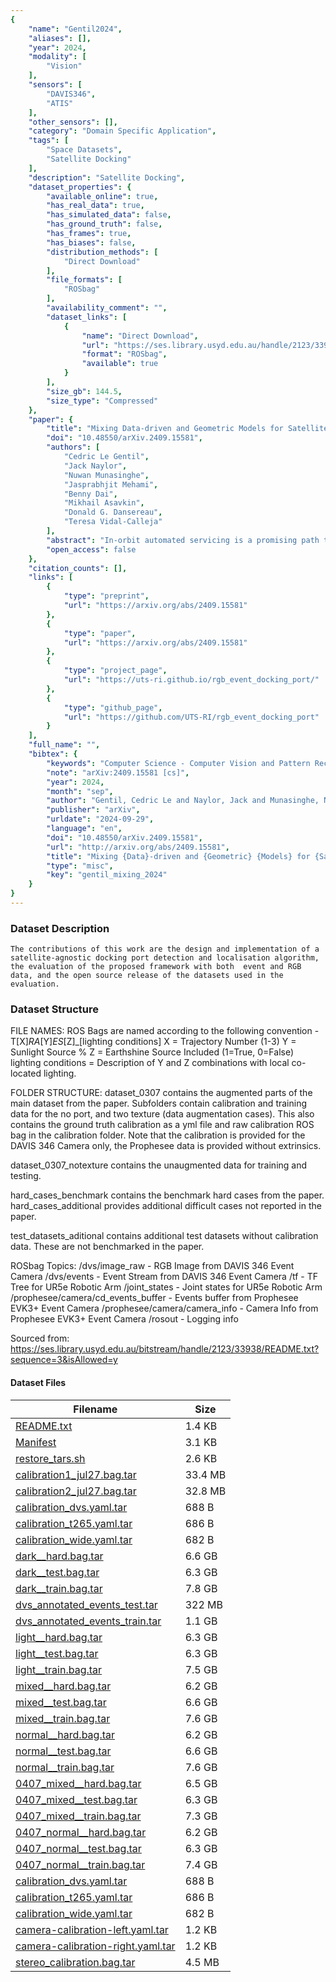 ```yaml
---
{
    "name": "Gentil2024",
    "aliases": [],
    "year": 2024,
    "modality": [
        "Vision"
    ],
    "sensors": [
        "DAVIS346",
        "ATIS"
    ],
    "other_sensors": [],
    "category": "Domain Specific Application",
    "tags": [
        "Space Datasets",
        "Satellite Docking"
    ],
    "description": "Satellite Docking",
    "dataset_properties": {
        "available_online": true,
        "has_real_data": true,
        "has_simulated_data": false,
        "has_ground_truth": false,
        "has_frames": true,
        "has_biases": false,
        "distribution_methods": [
            "Direct Download"
        ],
        "file_formats": [
            "ROSbag"
        ],
        "availability_comment": "",
        "dataset_links": [
            {
                "name": "Direct Download",
                "url": "https://ses.library.usyd.edu.au/handle/2123/33938",
                "format": "ROSbag",
                "available": true
            }
        ],
        "size_gb": 144.5,
        "size_type": "Compressed"
    },
    "paper": {
        "title": "Mixing Data-driven and Geometric Models for Satellite Docking Port State Estimation using an RGB or Event Camera",
        "doi": "10.48550/arXiv.2409.15581",
        "authors": [
            "Cedric Le Gentil",
            "Jack Naylor",
            "Nuwan Munasinghe",
            "Jasprabhjit Mehami",
            "Benny Dai",
            "Mikhail Asavkin",
            "Donald G. Dansereau",
            "Teresa Vidal-Calleja"
        ],
        "abstract": "In-orbit automated servicing is a promising path towards lowering the cost of satellite operations and reducing the amount of orbital debris. For this purpose, we present a pipeline for automated satellite docking port detection and state estimation using monocular vision data from standard RGB sensing or an event camera. Rather than taking snapshots of the environment, an event camera has independent pixels that asynchronously respond to light changes, offering advantages such as high dynamic range, low power consumption and latency, etc. This work focuses on satellite-agnostic operations (only a geometric knowledge of the actual port is required) using the recently released Lockheed Martin Mission Augmentation Port (LM-MAP) as the target. By leveraging shallow data-driven techniques to preprocess the incoming data to highlight the LM-MAP's reflective navigational aids and then using basic geometric models for state estimation, we present a lightweight and data-efficient pipeline that can be used independently with either RGB or event cameras. We demonstrate the soundness of the pipeline and perform a quantitative comparison of the two modalities based on data collected with a photometrically accurate test bench that includes a robotic arm to simulate the target satellite's uncontrolled motion.",
        "open_access": false
    },
    "citation_counts": [],
    "links": [
        {
            "type": "preprint",
            "url": "https://arxiv.org/abs/2409.15581"
        },
        {
            "type": "paper",
            "url": "https://arxiv.org/abs/2409.15581"
        },
        {
            "type": "project_page",
            "url": "https://uts-ri.github.io/rgb_event_docking_port/"
        },
        {
            "type": "github_page",
            "url": "https://github.com/UTS-RI/rgb_event_docking_port"
        }
    ],
    "full_name": "",
    "bibtex": {
        "keywords": "Computer Science - Computer Vision and Pattern Recognition, Computer Science - Robotics",
        "note": "arXiv:2409.15581 [cs]",
        "year": 2024,
        "month": "sep",
        "author": "Gentil, Cedric Le and Naylor, Jack and Munasinghe, Nuwan and Mehami, Jasprabhjit and Dai, Benny and Asavkin, Mikhail and Dansereau, Donald G. and Vidal-Calleja, Teresa",
        "publisher": "arXiv",
        "urldate": "2024-09-29",
        "language": "en",
        "doi": "10.48550/arXiv.2409.15581",
        "url": "http://arxiv.org/abs/2409.15581",
        "title": "Mixing {Data}-driven and {Geometric} {Models} for {Satellite} {Docking} {Port} {State} {Estimation} using an {RGB} or {Event} {Camera}",
        "type": "misc",
        "key": "gentil_mixing_2024"
    }
}
---
```


### Dataset Description

`The contributions of this work are the design and implementation of a satellite-agnostic docking port detection and localisation algorithm, the evaluation of the proposed framework with both  event and RGB data, and the open source release of the datasets used in the evaluation.`

### Dataset Structure

FILE NAMES: ROS Bags are named according to the following convention -
T[X]_RA_[Y]_ES_[Z]\_[lighting conditions]
X = Trajectory Number (1-3)
Y = Sunlight Source %
Z = Earthshine Source Included (1=True, 0=False)
lighting conditions = Description of Y and Z combinations with local co-located lighting.

FOLDER STRUCTURE:
dataset_0307 contains the augmented parts of the main dataset from the paper. Subfolders contain calibration and training data for the no port, and two texture (data augmentation cases). This also contains the ground truth calibration as a yml file and raw calibration ROS bag in the calibration folder. Note that the calibration is provided for the DAVIS 346 Camera only, the Prophesee data is provided without extrinsics.

dataset_0307_notexture contains the unaugmented data for training and testing.

hard_cases_benchmark contains the benchmark hard cases from the paper. hard_cases_additional provides additional difficult cases not reported in the paper.

test_datasets_aditional contains additional test datasets without calibration data. These are not benchmarked in the paper.

ROSbag Topics:
/dvs/image_raw - RGB Image from DAVIS 346 Event Camera
/dvs/events - Event Stream from DAVIS 346 Event Camera
/tf - TF Tree for UR5e Robotic Arm
/joint_states - Joint states for UR5e Robotic Arm
/prophesee/camera/cd_events_buffer - Events buffer from Prophesee EVK3+ Event Camera
/prophesee/camera/camera_info - Camera Info from Prophesee EVK3+ Event Camera
/rosout - Logging info

Sourced from: https://ses.library.usyd.edu.au/bitstream/handle/2123/33938/README.txt?sequence=3&isAllowed=y

#### Dataset Files

| Filename                                                                                                                                                | Size    |
| ------------------------------------------------------------------------------------------------------------------------------------------------------- | ------- |
| [README.txt](https://ses.library.usyd.edu.au/bitstream/handle/2123/33938/README.txt)                                                                    | 1.4 KB  |
| [Manifest](https://ses.library.usyd.edu.au/bitstream/handle/2123/33938/Manifest)                                                                        | 3.1 KB  |
| [restore_tars.sh](https://ses.library.usyd.edu.au/bitstream/handle/2123/33938/restore_tars.sh)                                                          | 2.6 KB  |
| [calibration1_jul27.bag.tar](https://ses.library.usyd.edu.au/bitstream/handle/2123/33938/dataset_0307__calibration__calibration1_jul27.bag.tar)         | 33.4 MB |
| [calibration2_jul27.bag.tar](https://ses.library.usyd.edu.au/bitstream/handle/2123/33938/dataset_0307__calibration__calibration2_jul27.bag.tar)         | 32.8 MB |
| [calibration_dvs.yaml.tar](https://ses.library.usyd.edu.au/bitstream/handle/2123/33938/dataset_0307__camera-to-robot-calibration_dvs.yaml.tar)          | 688 B   |
| [calibration_t265.yaml.tar](https://ses.library.usyd.edu.au/bitstream/handle/2123/33938/dataset_0307__camera-to-robot-calibration_t265.yaml.tar)        | 686 B   |
| [calibration_wide.yaml.tar](https://ses.library.usyd.edu.au/bitstream/handle/2123/33938/dataset_0307__camera-to-robot-calibration_wide.yaml.tar)        | 682 B   |
| [dark\_\_hard.bag.tar](https://ses.library.usyd.edu.au/bitstream/handle/2123/33938/dataset_0307__dark__hard.bag.tar)                                    | 6.6 GB  |
| [dark\_\_test.bag.tar](https://ses.library.usyd.edu.au/bitstream/handle/2123/33938/dataset_0307__dark__test.bag.tar)                                    | 6.3 GB  |
| [dark\_\_train.bag.tar](https://ses.library.usyd.edu.au/bitstream/handle/2123/33938/dataset_0307__dark__train.bag.tar)                                  | 7.8 GB  |
| [dvs_annotated_events_test.tar](https://ses.library.usyd.edu.au/bitstream/handle/2123/33938/dataset_0307__dvs_annotated_events_test.tar)                | 322 MB  |
| [dvs_annotated_events_train.tar](https://ses.library.usyd.edu.au/bitstream/handle/2123/33938/dataset_0307__dvs_annotated_events_train.tar)              | 1.1 GB  |
| [light\_\_hard.bag.tar](https://ses.library.usyd.edu.au/bitstream/handle/2123/33938/dataset_0307__light__hard.bag.tar)                                  | 6.3 GB  |
| [light\_\_test.bag.tar](https://ses.library.usyd.edu.au/bitstream/handle/2123/33938/dataset_0307__light__test.bag.tar)                                  | 6.3 GB  |
| [light\_\_train.bag.tar](https://ses.library.usyd.edu.au/bitstream/handle/2123/33938/dataset_0307__light__train.bag.tar)                                | 7.5 GB  |
| [mixed\_\_hard.bag.tar](https://ses.library.usyd.edu.au/bitstream/handle/2123/33938/dataset_0307__mixed__hard.bag.tar)                                  | 6.2 GB  |
| [mixed\_\_test.bag.tar](https://ses.library.usyd.edu.au/bitstream/handle/2123/33938/dataset_0307__mixed__test.bag.tar)                                  | 6.6 GB  |
| [mixed\_\_train.bag.tar](https://ses.library.usyd.edu.au/bitstream/handle/2123/33938/dataset_0307__mixed__train.bag.tar)                                | 7.6 GB  |
| [normal\_\_hard.bag.tar](https://ses.library.usyd.edu.au/bitstream/handle/2123/33938/dataset_0307__normal__hard.bag.tar)                                | 6.2 GB  |
| [normal\_\_test.bag.tar](https://ses.library.usyd.edu.au/bitstream/handle/2123/33938/dataset_0307__normal__test.bag.tar)                                | 6.6 GB  |
| [normal\_\_train.bag.tar](https://ses.library.usyd.edu.au/bitstream/handle/2123/33938/dataset_0307__normal__train.bag.tar)                              | 7.6 GB  |
| [0407_mixed\_\_hard.bag.tar](https://ses.library.usyd.edu.au/bitstream/handle/2123/33938/dataset_0407__mixed__hard.bag.tar)                             | 6.5 GB  |
| [0407_mixed\_\_test.bag.tar](https://ses.library.usyd.edu.au/bitstream/handle/2123/33938/dataset_0407__mixed__test.bag.tar)                             | 6.3 GB  |
| [0407_mixed\_\_train.bag.tar](https://ses.library.usyd.edu.au/bitstream/handle/2123/33938/dataset_0407__mixed__train.bag.tar)                           | 7.3 GB  |
| [0407_normal\_\_hard.bag.tar](https://ses.library.usyd.edu.au/bitstream/handle/2123/33938/dataset_0407__normal__hard.bag.tar)                           | 6.2 GB  |
| [0407_normal\_\_test.bag.tar](https://ses.library.usyd.edu.au/bitstream/handle/2123/33938/dataset_0407__normal__test.bag.tar)                           | 6.3 GB  |
| [0407_normal\_\_train.bag.tar](https://ses.library.usyd.edu.au/bitstream/handle/2123/33938/dataset_0407__normal__train.bag.tar)                         | 7.4 GB  |
| [calibration_dvs.yaml.tar](https://ses.library.usyd.edu.au/bitstream/handle/2123/33938/dataset_calibration__camera-to-robot-calibration_dvs.yaml.tar)   | 688 B   |
| [calibration_t265.yaml.tar](https://ses.library.usyd.edu.au/bitstream/handle/2123/33938/dataset_calibration__camera-to-robot-calibration_t265.yaml.tar) | 686 B   |
| [calibration_wide.yaml.tar](https://ses.library.usyd.edu.au/bitstream/handle/2123/33938/dataset_calibration__camera-to-robot-calibration_wide.yaml.tar) | 682 B   |
| [camera-calibration-left.yaml.tar](https://ses.library.usyd.edu.au/bitstream/handle/2123/33938/dataset_calibration__camera-calibration-left.yaml.tar)   | 1.2 KB  |
| [camera-calibration-right.yaml.tar](https://ses.library.usyd.edu.au/bitstream/handle/2123/33938/dataset_calibration__camera-calibration-right.yaml.tar) | 1.2 KB  |
| [stereo_calibration.bag.tar](https://ses.library.usyd.edu.au/bitstream/handle/2123/33938/dataset_calibration__stereo_calibration.bag.tar)               | 4.5 MB  |
